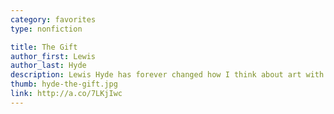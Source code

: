 ```yaml
---
category: favorites
type: nonfiction

title: The Gift
author_first: Lewis
author_last: Hyde
description: Lewis Hyde has forever changed how I think about art with this book. He argues that works of art are fully valued not as commodities in the marketplace, but as gifts within gift exchanges — artifacts of generosity that establish a connection between the creator and the recipient, to be given and received with goodwill. More so than a theory of art, he argues for a graceful view of life and creativity for a culture hypnotized by market language and values.
thumb: hyde-the-gift.jpg
link: http://a.co/7LKjIwc
---
```

